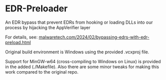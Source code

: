 # EDR-Preloader
 An EDR bypass that prevent EDRs from hooking or loading DLLs into our process by hijacking the AppVerifier layer

 For details, see: [malwaretech.com/2024/02/bypassing-edrs-with-edr-preload.html](https://malwaretech.com/2024/02/bypassing-edrs-with-edr-preload.html)

Original build environment is Windows using the provided .vcxproj file.

Support for MinGW-w64 (cross-compiling to Windows on Linux) is provided in the added (./Makefile). Also there are some minor tweaks for making this work compared to the original repo.

